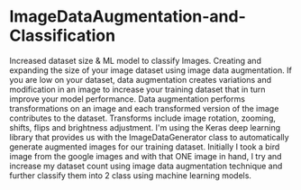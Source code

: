 # ImageDataAugmentation-and-Classification
Increased dataset size &amp; ML model to classify Images.
Creating and expanding the size of your image dataset using image data augmentation. If you are low on your dataset, data augmentation creates variations and modification in an image to increase your training dataset that in turn improve your model performance. Data augmentation performs transformations on an image and each transformed version of the image contributes to the dataset. Transforms include image rotation, zooming, shifts, flips and brightness adjustment. I'm using the Keras deep learning library that provides us with the ImageDataGenerator class to automatically generate augmented images for our training dataset.
Initially I took a bird image from the google images and with that ONE image in hand, I try and increase my dataset count using image data augmentation technique and further classify them into 2 class using machine learning models.
